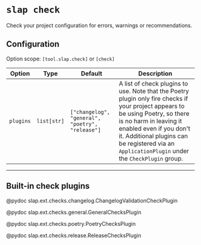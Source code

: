 # `slap check`

Check your project configuration for errors, warnings or recommendations.

## Configuration

Option scope: `[tool.slap.check]` or `[check]`

| Option | Type | Default | Description |
| ------ | ---- | ------- | ----------- |
| `plugins` | `list[str]` | `["changelog", "general", "poetry", "release"]` | A list of check plugins to use. Note that the Poetry plugin only fire checks if your project appears to be using Poetry, so there is no harm in leaving it enabled even if you don't it. Additional plugins can be registered via an `ApplicationPlugin` under the `CheckPlugin` group. |

---

## Built-in check plugins

@pydoc slap.ext.checks.changelog.ChangelogValidationCheckPlugin

@pydoc slap.ext.checks.general.GeneralChecksPlugin

@pydoc slap.ext.checks.poetry.PoetryChecksPlugin

@pydoc slap.ext.checks.release.ReleaseChecksPlugin
